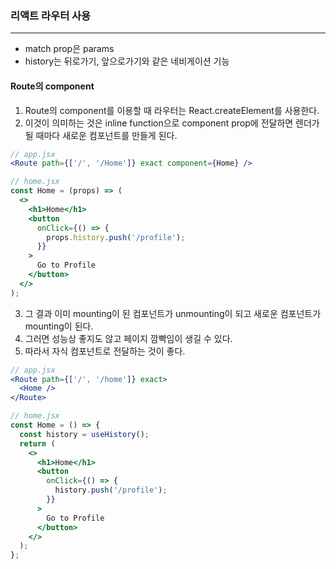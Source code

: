 ### 리액트 라우터 사용

---

- match prop은 params
- history는 뒤로가기, 앞으로가기와 같은 네비게이션 기능

#### Route의 component

1. Route의 component를 이용할 때 라우터는 React.createElement를 사용한다.
2. 이것이 의미하는 것은 inline function으로 component prop에 전달하면 렌더가 될 때마다 새로운 컴포넌트를 만들게 된다.

```jsx
// app.jsx
<Route path={['/', '/Home']} exact component={Home} />
```

```jsx
// home.jsx
const Home = (props) => (
  <>
    <h1>Home</h1>
    <button
      onClick={() => {
        props.history.push('/profile');
      }}
    >
      Go to Profile
    </button>
  </>
);
```

3. 그 결과 이미 mounting이 된 컴포넌트가 unmounting이 되고 새로운 컴포넌트가 mounting이 된다.
4. 그러면 성능상 좋지도 않고 페이지 깜빡임이 생길 수 있다.
5. 따라서 자식 컴포넌트로 전달하는 것이 좋다.

```jsx
// app.jsx
<Route path={['/', '/home']} exact>
  <Home />
</Route>
```

```jsx
// home.jsx
const Home = () => {
  const history = useHistory();
  return (
    <>
      <h1>Home</h1>
      <button
        onClick={() => {
          history.push('/profile');
        }}
      >
        Go to Profile
      </button>
    </>
  );
};
```
